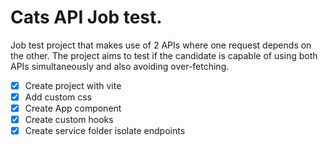 # Cats API Job test.

Job test project that makes use of 2 APIs where one request depends on the other. The project aims to test if the candidate is capable of using both APIs simultaneously and also avoiding over-fetching.

- [x] Create project with vite
- [x] Add custom css
- [x] Create App component
- [x] Create custom hooks
- [x] Create service folder isolate endpoints